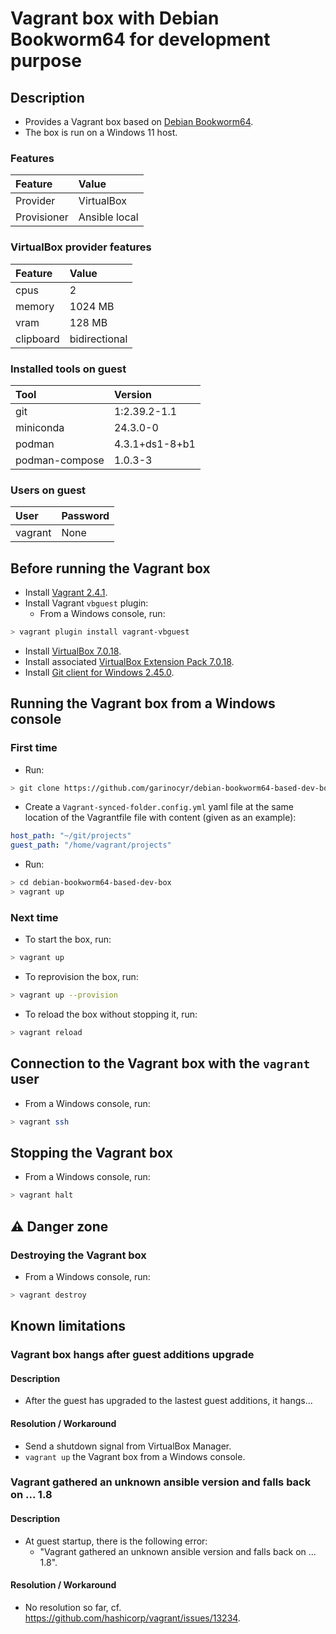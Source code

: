 # Vagrant box with Debian Bookworm64 for development purpose

## Description

* Provides a Vagrant box based on [Debian Bookworm64](https://app.vagrantup.com/debian/boxes/bookworm64).
* The box is run on a Windows 11 host.

### Features

|Feature    |Value        |
|:----------|:------------|
|Provider   |VirtualBox   |
|Provisioner|Ansible local|

### VirtualBox provider features

|Feature  |Value        |
|:--------|:------------|
|cpus     |2            |
|memory   |1024 MB      |
|vram     |128 MB       |
|clipboard|bidirectional|

### Installed tools on guest

|Tool          |Version       |
|:-------------|:-------------|
|git           |1:2.39.2-1.1  |
|miniconda     |24.3.0-0      |
|podman        |4.3.1+ds1-8+b1|
|podman-compose|1.0.3-3       |

### Users on guest

|User   |Password|
|:------|:-------|
|vagrant|None    |

## Before running the Vagrant box

* Install [Vagrant 2.4.1](https://www.vagrantup.com/).
* Install Vagrant `vbguest` plugin:
  * From a Windows console, run:
```sh
> vagrant plugin install vagrant-vbguest
```
* Install [VirtualBox 7.0.18](https://www.virtualbox.org/).
* Install associated [VirtualBox Extension Pack 7.0.18](https://www.virtualbox.org/wiki/Downloads).
* Install [Git client for Windows 2.45.0](https://git-scm.com/download/win).

## Running the Vagrant box from a Windows console

### First time

* Run:
```sh
> git clone https://github.com/garinocyr/debian-bookworm64-based-dev-box.git
```
* Create a `Vagrant-synced-folder.config.yml` yaml file at the same location of the Vagrantfile file with content (given as an example):
```yaml
host_path: "~/git/projects"
guest_path: "/home/vagrant/projects"
```
* Run:
```sh
> cd debian-bookworm64-based-dev-box
> vagrant up
```

### Next time

* To start the box, run:
```sh
> vagrant up
```

* To reprovision the box, run:
```sh
> vagrant up --provision
```

* To reload the box without stopping it, run:
```sh
> vagrant reload
```

## Connection to the Vagrant box with the `vagrant` user

* From a Windows console, run:
```sh
> vagrant ssh
```

## Stopping the Vagrant box

* From a Windows console, run:
```sh
> vagrant halt
```

## ⚠️ Danger zone

### Destroying the Vagrant box

* From a Windows console, run:
```sh
> vagrant destroy
```

## Known limitations

### Vagrant box hangs after guest additions upgrade

#### Description

* After the guest has upgraded to the lastest guest additions, it hangs...

#### Resolution / Workaround

* Send a shutdown signal from VirtualBox Manager.
* `vagrant up` the Vagrant box from a Windows console.

### Vagrant gathered an unknown ansible version and falls back on ... 1.8

#### Description

* At guest startup, there is the following error:
  * "Vagrant gathered an unknown ansible version and falls back on ... 1.8".

#### Resolution / Workaround

* No resolution so far, cf. https://github.com/hashicorp/vagrant/issues/13234.
